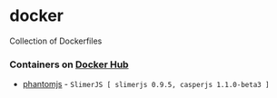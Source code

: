 # docker
Collection of Dockerfiles

### Containers on [Docker Hub](https://hub.docker.com/u/cmfatih/)

- [phantomjs](https://registry.hub.docker.com/u/cmfatih/phantomjs/) - ```SlimerJS [ slimerjs 0.9.5, casperjs 1.1.0-beta3 ]```
